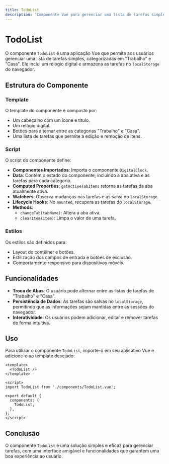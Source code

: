 ```yaml
---
title: TodoList
description: 'Componente Vue para gerenciar uma lista de tarefas simples com suporte a múltiplas categorias.'
---
```


# TodoList

O componente `TodoList` é uma aplicação Vue que permite aos usuários gerenciar uma lista de tarefas simples, categorizadas em "Trabalho" e "Casa". Ele inclui um relógio digital e armazena as tarefas no `localStorage` do navegador.

## Estrutura do Componente

### Template

O template do componente é composto por:

- Um cabeçalho com um ícone e título.
- Um relógio digital.
- Botões para alternar entre as categorias "Trabalho" e "Casa".
- Uma lista de tarefas que permite a edição e remoção de itens.

### Script

O script do componente define:

- **Componentes Importados**: Importa o componente `DigitalClock`.
- **Data**: Contém o estado do componente, incluindo a aba ativa e as tarefas para cada categoria.
- **Computed Properties**: `getActiveTabItems` retorna as tarefas da aba atualmente ativa.
- **Watchers**: Observa mudanças nas tarefas e as salva no `localStorage`.
- **Lifecycle Hooks**: No `mounted`, recupera as tarefas do `localStorage`.
- **Methods**:
  - `changeTab(tabName)`: Altera a aba ativa.
  - `clearItem(item)`: Limpa o valor de uma tarefa.

### Estilos

Os estilos são definidos para:

- Layout do contêiner e botões.
- Estilização dos campos de entrada e botões de exclusão.
- Comportamento responsivo para dispositivos móveis.

## Funcionalidades

- **Troca de Abas**: O usuário pode alternar entre as listas de tarefas de "Trabalho" e "Casa".
- **Persistência de Dados**: As tarefas são salvas no `localStorage`, permitindo que as informações sejam mantidas entre as sessões do navegador.
- **Interatividade**: Os usuários podem adicionar, editar e remover tarefas de forma intuitiva.

## Uso

Para utilizar o componente `TodoList`, importe-o em seu aplicativo Vue e adicione-o ao template desejado:

```vue
<template>
  <TodoList />
</template>

<script>
import TodoList from './components/TodoList.vue';

export default {
  components: {
    TodoList,
  },
};
</script>
```

## Conclusão

O componente `TodoList` é uma solução simples e eficaz para gerenciar tarefas, com uma interface amigável e funcionalidades que garantem uma boa experiência ao usuário.